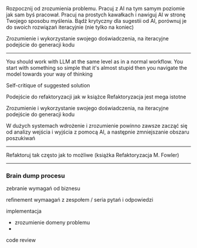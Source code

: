 Rozpocznij od zrozumienia problemu.
Pracuj z AI na tym samym poziomie jak sam byś pracował. Pracuj na prostych kawałkach i nawiguj AI w stronę Twojego sposobu myślenia.
Bądź krytyczny dla sugestii od AI, porównuj je do swoich rozwiązań iteracyjnie (nie tylko na koniec)

Zrozumienie i wykorzystanie swojego doświadczenia, na iteracyjne podejście do generacji kodu

----
You should work with LLM at the same level as in a normal workflow. You start with something so simple that it's almost stupid then you navigate the model towards your way of thinking

Self-critique of suggested solution

Podejście do refaktoryzacji jak w książce Refaktoryzacja jest mega istotne

Zrozumienie i wykorzystanie swojego doświadczenia, na iteracyjne podejście do generacji kodu

W dużych systemach wdrożenie i zrozumienie powinno zawsze zacząć się od analizy wejścia i wyjścia z pomocą AI, a następnie zmniejszanie obszaru poszukiwań

----
Refaktoruj tak często jak to możliwe (książka Refaktoryzacja M. Fowler)

-----
### Brain dump procesu

zebranie wymagań od biznesu

refinement wymaagań z zespołem / seria pytań i odpowiedzi

implementacja
- zrozumienie domeny problemu
- 


code review